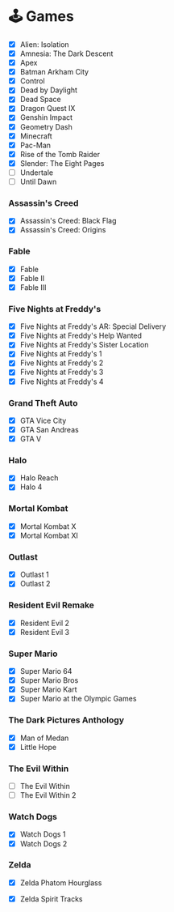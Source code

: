 # 🕹️ Games

- [X] Alien: Isolation
- [X] Amnesia: The Dark Descent
- [X] Apex
- [X] Batman Arkham City
- [X] Control
- [X] Dead by Daylight
- [X] Dead Space
- [X] Dragon Quest IX
- [X] Genshin Impact
- [X] Geometry Dash
- [X] Minecraft
- [X] Pac-Man
- [X] Rise of the Tomb Raider
- [X] Slender: The Eight Pages
- [ ] Undertale
- [ ] Until Dawn

### Assassin's Creed
- [X] Assassin's Creed: Black Flag
- [X] Assassin's Creed: Origins

### Fable
- [X] Fable
- [X] Fable II
- [X] Fable III

### Five Nights at Freddy's
- [X] Five Nights at Freddy's AR: Special Delivery
- [X] Five Nights at Freddy's Help Wanted
- [X] Five Nights at Freddy's Sister Location
- [X] Five Nights at Freddy's 1
- [X] Five Nights at Freddy's 2
- [X] Five Nights at Freddy's 3
- [X] Five Nights at Freddy's 4

### Grand Theft Auto
- [X] GTA Vice City
- [X] GTA San Andreas
- [X] GTA V

### Halo
- [X] Halo Reach
- [X] Halo 4

### Mortal Kombat
- [X] Mortal Kombat X
- [X] Mortal Kombat XI

### Outlast
- [X] Outlast 1
- [X] Outlast 2

### Resident Evil Remake
- [X] Resident Evil 2
- [X] Resident Evil 3

### Super Mario
- [X] Super Mario 64
- [X] Super Mario Bros
- [X] Super Mario Kart
- [X] Super Mario at the Olympic Games

### The Dark Pictures Anthology
- [X] Man of Medan
- [X] Little Hope

### The Evil Within
- [ ] The Evil Within
- [ ] The Evil Within 2

### Watch Dogs
- [X] Watch Dogs 1
- [X] Watch Dogs 2

### Zelda
- [X] Zelda Phatom Hourglass
- [X] Zelda Spirit Tracks

